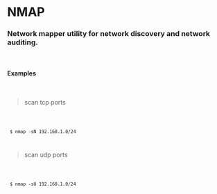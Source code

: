 
# NMAP

### Network mapper utility for network discovery and network auditing.

<br>

#### Examples

<br>

> scan tcp ports

<code>

     $ nmap -sN 192.168.1.0/24

</code>

> scan udp ports

<code>

     $ nmap -sU 192.168.1.0/24

</code>